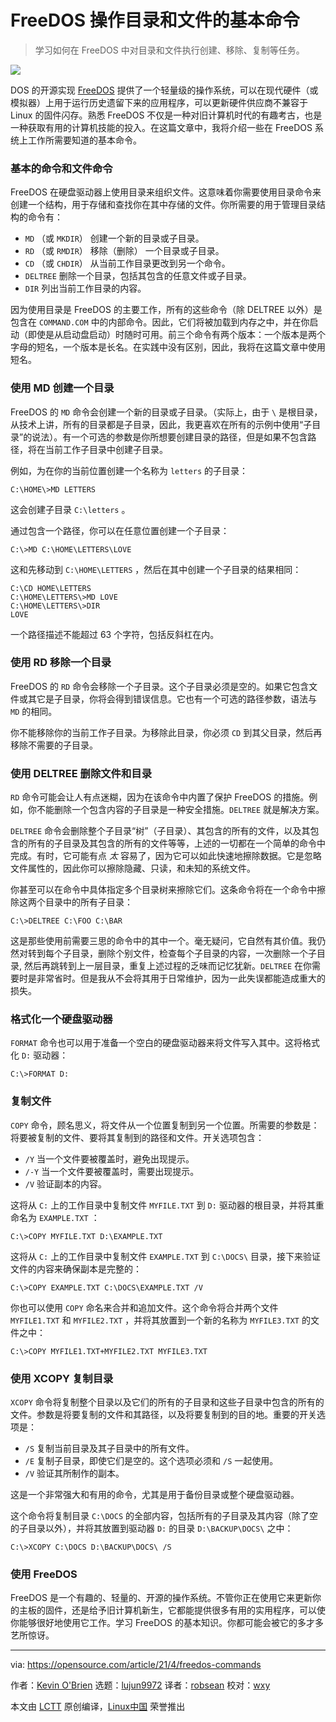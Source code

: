[#]: subject: (FreeDOS commands you need to know)
[#]: via: (https://opensource.com/article/21/4/freedos-commands)
[#]: author: (Kevin O'Brien https://opensource.com/users/ahuka)
[#]: collector: (lujun9972)
[#]: translator: (robsean)
[#]: reviewer: (wxy)
[#]: publisher: (wxy)
[#]: url: (https://linux.cn/article-14074-1.html)

FreeDOS 操作目录和文件的基本命令
======

> 学习如何在 FreeDOS 中对目录和文件执行创建、移除、复制等任务。

![](https://img.linux.net.cn/data/attachment/album/202112/12/100340gffegjttbn0n7iox.jpg)

DOS 的开源实现 [FreeDOS][2] 提供了一个轻量级的操作系统，可以在现代硬件（或模拟器）上用于运行历史遗留下来的应用程序，可以更新硬件供应商不兼容于 Linux 的固件闪存。熟悉 FreeDOS 不仅是一种对旧计算机时代的有趣考古，也是一种获取有用的计算机技能的投入。在这篇文章中，我将介绍一些在 FreeDOS 系统上工作所需要知道的基本命令。

### 基本的命令和文件命令

FreeDOS 在硬盘驱动器上使用目录来组织文件。这意味着你需要使用目录命令来创建一个结构，用于存储和查找你在其中存储的文件。你所需要的用于管理目录结构的命令有：

  * `MD` （或 `MKDIR`） 创建一个新的目录或子目录。
  * `RD` （或 `RMDIR`） 移除（删除） 一个目录或子目录。
  * `CD` （或 `CHDIR`） 从当前工作目录更改到另一个命令。
  * `DELTREE` 删除一个目录，包括其包含的任意文件或子目录。
  * `DIR` 列出当前工作目录的内容。

因为使用目录是 FreeDOS 的主要工作，所有的这些命令（除  DELTREE 以外）是包含在 `COMMAND.COM` 中的内部命令。因此，它们将被加载到内存之中，并在你启动（即使是从启动盘启动）时随时可用。前三个命令有两个版本：一个版本是两个字母的短名，一个版本是长名。在实践中没有区别，因此，我将在这篇文章中使用短名。

### 使用 MD 创建一个目录

FreeDOS 的 `MD` 命令会创建一个新的目录或子目录。（实际上，由于 `\` 是根目录，从技术上讲，所有的目录都是子目录，因此，我更喜欢在所有的示例中使用“子目录”的说法）。有一个可选的参数是你所想要创建目录的路径，但是如果不包含路径，将在当前工作子目录中创建子目录。

例如，为在你的当前位置创建一个名称为 `letters` 的子目录：

```
C:\HOME\>MD LETTERS
```

这会创建子目录 `C:\letters` 。

通过包含一个路径，你可以在任意位置创建一个子目录：

```
C:\>MD C:\HOME\LETTERS\LOVE
```

这和先移动到 `C:\HOME\LETTERS` ，然后在其中创建一个子目录的结果相同：

```
C:\CD HOME\LETTERS
C:\HOME\LETTERS\>MD LOVE
C:\HOME\LETTERS\>DIR
LOVE
```

一个路径描述不能超过 63 个字符，包括反斜杠在内。

### 使用 RD 移除一个目录

FreeDOS 的 `RD` 命令会移除一个子目录。这个子目录必须是空的。如果它包含文件或其它是子目录，你将会得到错误信息。它也有一个可选的路径参数，语法与 `MD` 的相同。

你不能移除你的当前工作子目录。为移除此目录，你必须 `CD` 到其父目录，然后再移除不需要的子目录。

### 使用 DELTREE 删除文件和目录

`RD` 命令可能会让人有点迷糊，因为在该命令中内置了保护 FreeDOS 的措施。例如，你不能删除一个包含内容的子目录是一种安全措施。`DELTREE` 就是解决方案。

`DELTREE` 命令会删除整个子目录“树”（子目录）、其包含的所有的文件，以及其包含的所有的子目录及其包含的所有的文件等等，上述的一切都在一个简单的命令中完成。有时，它可能有点 _太_ 容易了，因为它可以如此快速地擦除数据。它是忽略文件属性的，因此你可以擦除隐藏、只读，和未知的系统文件。

你甚至可以在命令中具体指定多个目录树来擦除它们。这条命令将在一个命令中擦除这两个目录中的所有子目录：

```
C:\>DELTREE C:\FOO C:\BAR
```

这是那些使用前需要三思的命令中的其中一个。毫无疑问，它自然有其价值。我仍然对转到每个子目录，删除个别文件，检查每个子目录的内容，一次删除一个子目录, 然后再跳转到上一层目录，重复上述过程的乏味而记忆犹新。`DELTREE` 在你需要时是非常省时。但是我从不会将其用于日常维护，因为一此失误都能造成重大的损失。

### 格式化一个硬盘驱动器

`FORMAT` 命令也可以用于准备一个空白的硬盘驱动器来将文件写入其中。这将格式化 `D:` 驱动器：

```
C:\>FORMAT D:
```

### 复制文件

`COPY` 命令，顾名思义，将文件从一个位置复制到另一个位置。所需要的参数是：将要被复制的文件、要将其复制到的路径和文件。开关选项包含：

  * `/Y` 当一个文件要被覆盖时，避免出现提示。
  * `/-Y` 当一个文件要被覆盖时，需要出现提示。
  * `/V` 验证副本的内容。

这将从 `C:` 上的工作目录中复制文件 `MYFILE.TXT` 到 `D:` 驱动器的根目录，并将其重命名为 `EXAMPLE.TXT` ：

```
C:\>COPY MYFILE.TXT D:\EXAMPLE.TXT
```

这将从 `C:` 上的工作目录中复制文件 `EXAMPLE.TXT` 到 `C:\DOCS\` 目录，接下来验证文件的内容来确保副本是完整的：

```
C:\>COPY EXAMPLE.TXT C:\DOCS\EXAMPLE.TXT /V
```

你也可以使用 `COPY` 命名来合并和追加文件。这个命令将合并两个文件 `MYFILE1.TXT` 和 `MYFILE2.TXT` ，并将其放置到一个新的名称为 `MYFILE3.TXT` 的文件之中：

```
C:\>COPY MYFILE1.TXT+MYFILE2.TXT MYFILE3.TXT
```

### 使用 XCOPY 复制目录

`XCOPY` 命令将复制整个目录以及它们的所有的子目录和这些子目录中包含的所有的文件。参数是将要复制的文件和其路径，以及将要复制到的目的地。重要的开关选项是：

  * `/S` 复制当前目录及其子目录中的所有文件。
  * `/E` 复制子目录，即使它们是空的。这个选项必须和 `/S` 一起使用。
  * `/V` 验证其所制作的副本。

这是一个非常强大和有用的命令，尤其是用于备份目录或整个硬盘驱动器。

这个命令将复制目录 `C:\DOCS` 的全部内容，包括所有的子目录及其内容（除了空的子目录以外），并将其放置到驱动器 `D:` 的目录 `D:\BACKUP\DOCS\` 之中：

```
C:\>XCOPY C:\DOCS D:\BACKUP\DOCS\ /S
```

### 使用 FreeDOS

FreeDOS 是一个有趣的、轻量的、开源的操作系统。不管你正在使用它来更新你的主板的固件，还是给予旧计算机新生，它都能提供很多有用的实用程序，可以使你能够很好地使用它工作。学习 FreeDOS 的基本知识。你都可能会被它的多才多艺所惊讶。

--------------------------------------------------------------------------------

via: https://opensource.com/article/21/4/freedos-commands

作者：[Kevin O'Brien][a]
选题：[lujun9972][b]
译者：[robsean](https://github.com/robsean)
校对：[wxy](https://github.com/wxy)

本文由 [LCTT](https://github.com/LCTT/TranslateProject) 原创编译，[Linux中国](https://linux.cn/) 荣誉推出

[a]: https://opensource.com/users/ahuka
[b]: https://github.com/lujun9972
[1]: https://opensource.com/sites/default/files/styles/image-full-size/public/lead-images/lenovo-thinkpad-laptop-window-focus.png?itok=g0xPm2kD (young woman working on a laptop)
[2]: https://www.freedos.org/
[3]: https://www.ahuka.com/dos-lessons-for-self-study-purposes/dos-lesson-8-format-copy-diskcopy-xcopy/
[4]: https://www.ahuka.com/dos-lessons-for-self-study-purposes/dos-lesson-10-directory-commands/
[5]: https://allaboutdosdirectoires.blogspot.com/
